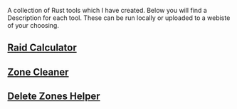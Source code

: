 A collection of Rust tools which I have created. Below you will find a Description for each tool. 
These can be run locally or uploaded to a webiste of your choosing. 

##  [Raid Calculator](https://github.com/Atomic0utlaw/RustBrowserTools/blob/main/RaidCalc.php)


## [Zone Cleaner](https://github.com/Atomic0utlaw/RustBrowserTools/blob/main/ZoneCleaner.html)


## [Delete Zones Helper](https://github.com/Atomic0utlaw/RustBrowserTools/blob/main/ZoneDelete.html)
